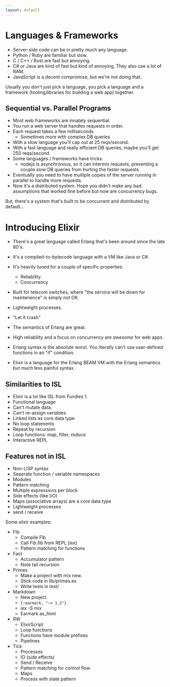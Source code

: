 ```yaml
---
layout: default
---
```


# Languages & Frameworks

 - Server-side code can be in pretty much any language.
 - Python / Ruby are familiar but slow.
 - C / C++ / Rust are fast but annoying.
 - C# or Java are kind of fast but kind of annoying. 
   They also use a lot of RAM.
 - JavaScript is a decent compromise, but we're not doing that.

Usually you don't just pick a language, you pick a language and
a framework (tooling/libraries for building a web app) together.

## Sequential vs. Parallel Programs

 - Most web frameworks are innately sequential.
 - You run a web server that handles requests in order.
 - Each request takes a few milliseconds
   - Sometimes more with complex DB queries
 - With a slow language you'll cap out at 25 reqs/second.
 - With a fast language and really efficient DB queries,
   maybe you'll get 250 reqs/second.
 - Some languages / frameworks have tricks.
   - nodejs is asynchronous, so it can intermix requests,
     preventing a couple slow DB queries from hurting the
     faster requests
 - Eventually you need to have multiple copies of the server
   running in parallel to handle more requests.
 - Now it's a distributed system. Hope you didn't make any bad
   assumptions that worked fine before but now are concurrency
   bugs.
   
But, there's a system that's built to be concurrent and distributed
by default...

# Introducing Elixir

 - There's a great language called Erlang that's been around since
   the late 80's.
 - It's a compiled-to-bytecode language with a VM like Java or C#.
 - It's heavily tuned for a couple of specific properties:
   - Reliability
   - Concurrency
 - Built for telecom switches, where "the service will be down for
   maintenence" is simply not OK.
 - Lightweight processes.
 - "Let it crash"
 - The semantics of Erlang are great.
 - High reliability and a focus on concurrency are *awesome* for web
   apps.
 - Erlang syntax is the absolute worst. You literally can't use 
   user-defined functions in an "if" condition.
   
 - Elixir is a language for the Erlang BEAM VM with the Erlang
   semantics but much less painful syntax.

## Similarities to ISL

 - Elixir is a lot like ISL from Fundies 1.
 - Functional language
 - Can't mutate data.
 - Can't re-assign variables.
 - Linked lists as core data type
 - No loop statements
 - Repeat by recursion
 - Loop functions: map, filter, reduce
 - Interactive REPL

## Features not in ISL

 - Non-LISP syntax
 - Seperate function / variable namespaces
 - Modules
 - Pattern matching
 - Multiple expressions per block
 - Side effects (like I/O)
 - Maps (associative arrays) are a core data type
 - Lightweight processes
 - send / receive 

Some elixir examples:

 - Fib
   - Compile Fib
   - Call Fib.fib from REPL (iex)
   - Pattern matching for functions
 - Fact
   - Accumulator pattern
   - Note tail recursion
 - Primes
   - Make a project with mix new.
   - Stick code in lib/primes.ex
   - Write tests in test/
 - Markdown
   - New project.
   - ```{:earmark, "~> 1.2"}```
   - iex -S mix
   - Earmark.as_html
 - RW
   - ElixirScript
   - Loop functions
   - Functions have module prefixes
   - Pipelines
 - Tick
   - Processes
   - IO (side effects)
   - Send / Receive
   - Pattern matching for control flow
   - Maps
   - Process with state pattern




